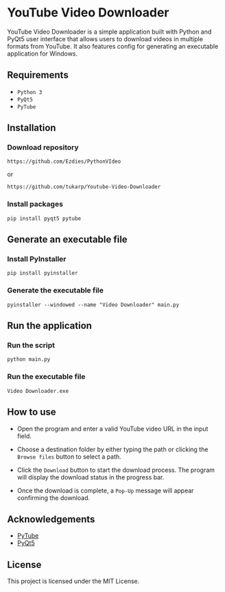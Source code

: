 # YouTube Video Downloader

YouTube Video Downloader is a simple application built with Python and PyQt5 user interface that allows users to download videos in multiple formats from YouTube. It also features config for generating an executable application for Windows.

## Requirements

- `Python 3`
- `PyQt5`
- `PyTube`

## Installation

### Download repository

```
https://github.com/Ezdies/PythonVIdeo
```

or

```
https://github.com/tukarp/Youtube-Video-Downloader
```

### Install packages

```
pip install pyqt5 pytube
```

## Generate an executable file

### Install PyInstaller

```
pip install pyinstaller
```

### Generate the executable file

```
pyinstaller --windowed --name "Video Downloader" main.py
```

## Run the application

### Run the script

```
python main.py
```

### Run the executable file

```
Video Downloader.exe
```

## How to use

- Open the program and enter a valid YouTube video URL in the input field.

- Choose a destination folder by either typing the path or clicking the `Browse files` button to select a path.

- Click the `Download` button to start the download process. The program will display the download status in the progress bar.

- Once the download is complete, a `Pop-Up` message will appear confirming the download.

## Acknowledgements

- [PyTube](https://github.com/pytube/pytube)
- [PyQt5](https://pypi.org/project/PyQt5/)

## License

This project is licensed under the MIT License.
